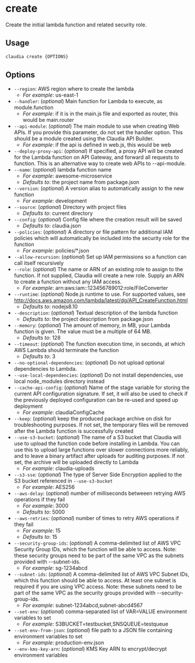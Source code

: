 # create

Create the initial lambda function and related security role.

## Usage

```bash
claudia create {OPTIONS}
```

## Options

*  `--region`:  AWS region where to create the lambda
    * _For example_: us-east-1
*  `--handler`:  (_optional_) Main function for Lambda to execute, as module.function
    * _For example_: if it is in the main.js file and exported as router, this would be main.router
*  `--api-module`:  (_optional_) The main module to use when creating Web APIs. 
    If you provide this parameter, do not set the handler option.
    This should be a module created using the Claudia API Builder.
    * _For example_: if the api is defined in web.js, this would be web
*  `--deploy-proxy-api`:  (_optional_) If specified, a proxy API will be created for the Lambda 
    function on API Gateway, and forward all requests to function.
    This is an alternative way to create web APIs to --api-module.
*  `--name`:  (_optional_) lambda function name
    * _For example_: awesome-microservice
    * _Defaults to_: the project name from package.json
*  `--version`:  (_optional_) A version alias to automatically assign to the new function
    * _For example_: development
*  `--source`:  (_optional_) Directory with project files
    * _Defaults to_: current directory
*  `--config`:  (_optional_) Config file where the creation result will be saved
    * _Defaults to_: claudia.json
*  `--policies`:  (_optional_) A directory or file pattern for additional IAM policies
    which will automatically be included into the security role for the function
    * _For example_: policies/*.json
*  `--allow-recursion`:  (_optional_) Set up IAM permissions so a function can call itself recursively
*  `--role`:  (_optional_) The name or ARN of an existing role to assign to the function. 
    If not supplied, Claudia will create a new role. Supply an ARN to create a function without any IAM access.
    * _For example_: arn:aws:iam::123456789012:role/FileConverter
*  `--runtime`:  (_optional_) Node.js runtime to use. For supported values, see
    http://docs.aws.amazon.com/lambda/latest/dg/API_CreateFunction.html
    * _Defaults to_: nodejs8.10
*  `--description`:  (_optional_) Textual description of the lambda function
    * _Defaults to_: the project description from package.json
*  `--memory`:  (_optional_) The amount of memory, in MB, your Lambda function is given.
    The value must be a multiple of 64 MB.
    * _Defaults to_: 128
*  `--timeout`:  (_optional_) The function execution time, in seconds, at which AWS Lambda should terminate the function
    * _Defaults to_: 3
*  `--no-optional-dependencies`:  (_optional_) Do not upload optional dependencies to Lambda.
*  `--use-local-dependencies`:  (_optional_) Do not install dependencies, use local node_modules directory instead
*  `--cache-api-config`:  (_optional_) Name of the stage variable for storing the current API configuration signature.
    If set, it will also be used to check if the previously deployed configuration can be re-used and speed up deployment
    * _For example_: claudiaConfigCache
*  `--keep`:  (_optional_) keep the produced package archive on disk for troubleshooting purposes.
    If not set, the temporary files will be removed after the Lambda function is successfully created
*  `--use-s3-bucket`:  (_optional_) The name of a S3 bucket that Claudia will use to upload the function code before installing in Lambda.
    You can use this to upload large functions over slower connections more reliably, and to leave a binary artifact
    after uploads for auditing purposes. If not set, the archive will be uploaded directly to Lambda
    * _For example_: claudia-uploads
*  `--s3-sse`:  (_optional_) The type of Server Side Encryption applied to the S3 bucket referenced in `--use-s3-bucket`
    * _For example_: AES256
*  `--aws-delay`:  (_optional_) number of milliseconds betweeen retrying AWS operations if they fail
    * _For example_: 3000
    * _Defaults to_: 5000
*  `--aws-retries`:  (_optional_) number of times to retry AWS operations if they fail
    * _For example_: 15
    * _Defaults to_: 15
*  `--security-group-ids`:  (_optional_) A comma-delimited list of AWS VPC Security Group IDs, which the function will be able to access.
    Note: these security groups need to be part of the same VPC as the subnets provided with --subnet-ids.
    * _For example_: sg-1234abcd
*  `--subnet-ids`:  (_optional_) A comma-delimited list of AWS VPC Subnet IDs, which this function should be able to access.
    At least one subnet is required if you are using VPC access.
    Note: these subnets need to be part of the same VPC as the security groups provided with --security-group-ids.
    * _For example_: subnet-1234abcd,subnet-abcd4567
*  `--set-env`:  (_optional_) comma-separated list of VAR=VALUE environment variables to set
    * _For example_: S3BUCKET=testbucket,SNSQUEUE=testqueue
*  `--set-env-from-json`:  (_optional_) file path to a JSON file containing environment variables to set
    * _For example_: production-env.json
*  `--env-kms-key-arn`:  (_optional_) KMS Key ARN to encrypt/decrypt environment variables
